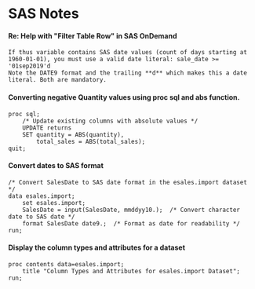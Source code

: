 # SAS Notes
#### Re: Help with "Filter Table Row" in SAS OnDemand
```
If thus variable contains SAS date values (count of days starting at 1960-01-01), you must use a valid date literal: sale_date >= '01sep2019'd
Note the DATE9 format and the trailing **d** which makes this a date literal. Both are mandatory.

```
#### Converting negative Quantity values using proc sql and abs function.
```
proc sql;
    /* Update existing columns with absolute values */
    UPDATE returns
    SET quantity = ABS(quantity),
        total_sales = ABS(total_sales);
quit;
```
#### Convert dates to SAS format
```
/* Convert SalesDate to SAS date format in the esales.import dataset */
data esales.import;
    set esales.import;
    SalesDate = input(SalesDate, mmddyy10.);  /* Convert character date to SAS date */
    format SalesDate date9.;  /* Format as date for readability */
run;
```
#### Display the column types and attributes for a dataset 
```
proc contents data=esales.import;
    title "Column Types and Attributes for esales.import Dataset";
run;
```
